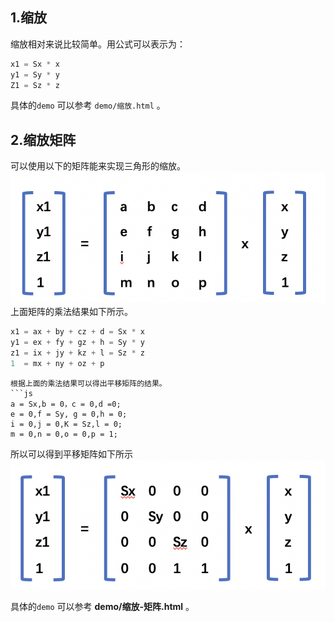 ## 1.缩放
缩放相对来说比较简单。用公式可以表示为：
```js
x1 = Sx * x
y1 = Sy * y
Z1 = Sz * z
```
具体的`demo` 可以参考 `demo/缩放.html` 。
## 2.缩放矩阵
可以使用以下的矩阵能来实现三角形的缩放。
<img src='../../images/平移矩阵.png'>
上面矩阵的乘法结果如下所示。

```js
x1 = ax + by + cz + d = Sx * x
y1 = ex + fy + gz + h = Sy * y
z1 = ix + jy + kz + l = Sz * z
1  = mx + ny + oz + p
```
```
根据上面的乘法结果可以得出平移矩阵的结果。
```js
a = Sx,b = 0，c = 0,d =0; 
e = 0,f = Sy, g = 0,h = 0;
i = 0,j = 0,K = Sz,l = 0;
m = 0,n = 0,o = 0,p = 1;
```
所以可以得到平移矩阵如下所示
<img src='../../images/缩放矩阵-推导过程.png'>

具体的`demo` 可以参考  **demo/缩放-矩阵.html** 。